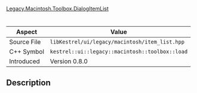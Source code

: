 [Legacy.Macintosh.Toolbox.DialogItemList](index.md)
# 
| Aspect | Value |
| --- | --- |
| Source File | `libKestrel/ui/legacy/macintosh/item_list.hpp` |
| C++ Symbol | `kestrel::ui::legacy::macintosh::toolbox::load` |
| Introduced | Version 0.8.0 |
## Description
